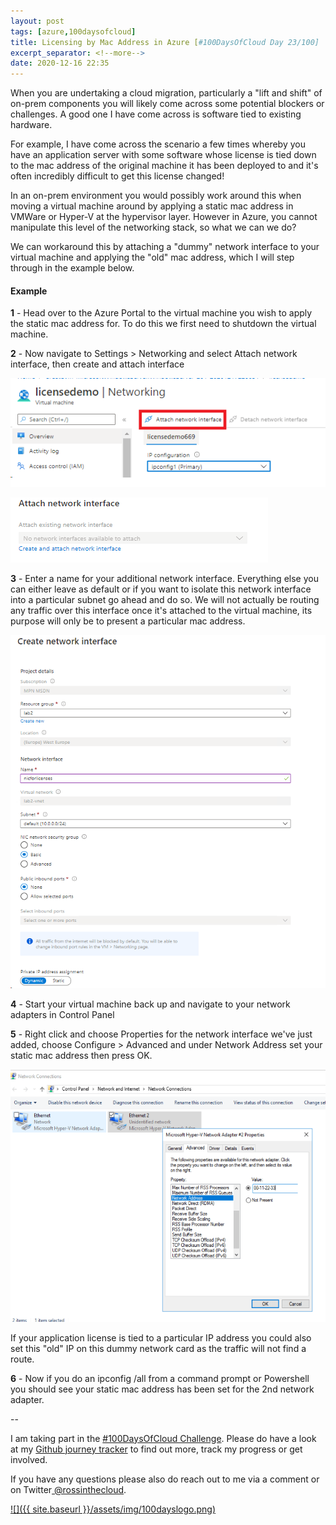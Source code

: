 ```yaml
---
layout: post
tags: [azure,100daysofcloud]
title: Licensing by Mac Address in Azure [#100DaysOfCloud Day 23/100] 
excerpt_separator: <!--more-->
date: 2020-12-16 22:35
---
```


When you are undertaking a cloud migration, particularly a "lift and shift" of on-prem components you will likely come across some potential blockers or challenges. A good one I have come across is software tied to existing hardware.

For example, I have come across the scenario a few times whereby you have an application server with some software whose license is tied down to the mac address of the original machine it has been deployed to and it's often incredibly difficult to get this license changed!

In an on-prem environment you would possibly work around this when moving a virtual machine around by applying a static mac address in VMWare or Hyper-V at the hypervisor layer. However in Azure, you cannot manipulate this level of the networking stack, so what we can we do?

We can workaround this by attaching a "dummy" network interface to your virtual machine and applying the "old" mac address, which I will step through in the example below.

#### Example 

**1** - Head over to the Azure Portal to the virtual machine you wish to apply the static mac address for. To do this we first need to shutdown the virtual machine.

**2** - Now navigate to Settings > Networking and select Attach network interface, then create and attach interface

![](../assets/img/blog/2020-12-16-Day23of100DaysOfCloud-LicensingByMacAddress/1.png)

![](../assets/img/blog/2020-12-16-Day23of100DaysOfCloud-LicensingByMacAddress/2.png)

**3** - Enter a name for your additional network interface. Everything else you can either leave as default or if you want to isolate this network interface into a particular subnet go ahead and do so. We will not actually be routing any traffic over this interface once it's attached to the virtual machine, its purpose will only be to present a particular mac address.

![](../assets/img/blog/2020-12-16-Day23of100DaysOfCloud-LicensingByMacAddress/3.png)

**4** - Start your virtual machine back up and navigate to your network adapters in Control Panel

**5** - Right click and choose Properties for the network interface we've just added, choose Configure > Advanced and under Network Address set your static mac address then press OK.

![](../assets/img/blog/2020-12-16-Day23of100DaysOfCloud-LicensingByMacAddress/4.png)  
  
If your application license is tied to a particular IP address you could also set this "old" IP on this dummy network card as the traffic will not find a route.

**6** - Now if you do an ipconfig /all from a command prompt or Powershell you should see your static mac address has been set for the 2nd network adapter.

--

I am taking part in the <a href="https://100daysofcloud.com/" target="_blank">#100DaysOfCloud Challenge</a>. Please do have a look at my <a href="https://github.com/rossinthecloud/100DaysOfCloud" target="_blank">Github journey tracker</a> to find out more, track my progress or get involved.

If you have any questions please also do reach out to me via a comment or on Twitter<a href="https://www.twitter.com/rossinthecloud" target="_blank"> @rossinthecloud</a>.

<a href="https://github.com/rossinthecloud/100DaysOfCloud" target="_blank">![]({{ site.baseurl }}/assets/img/100dayslogo.png)</a>

